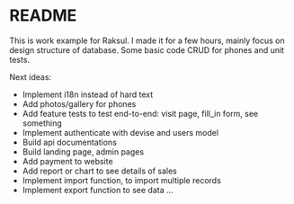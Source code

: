 # README

This is work example for Raksul.
I made it for a few hours, mainly focus on design structure of database.
Some basic code CRUD for phones and unit tests.

Next ideas:
- Implement i18n instead of hard text
- Add photos/gallery for phones
- Add feature tests to test end-to-end: visit page, fill_in form, see something
- Implement authenticate with devise and users model
- Build api documentations
- Build landing page, admin pages
- Add payment to website
- Add report or chart to see details of sales
- Implement import function, to import multiple records
- Implement export function to see data
...
